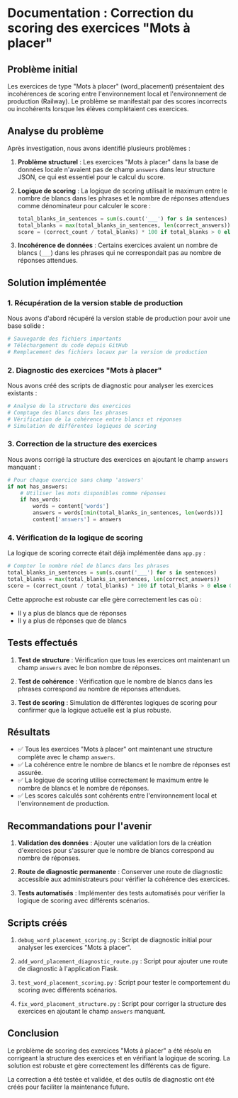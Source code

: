 # Documentation : Correction du scoring des exercices "Mots à placer"

## Problème initial

Les exercices de type "Mots à placer" (word_placement) présentaient des incohérences de scoring entre l'environnement local et l'environnement de production (Railway). Le problème se manifestait par des scores incorrects ou incohérents lorsque les élèves complétaient ces exercices.

## Analyse du problème

Après investigation, nous avons identifié plusieurs problèmes :

1. **Problème structurel** : Les exercices "Mots à placer" dans la base de données locale n'avaient pas de champ `answers` dans leur structure JSON, ce qui est essentiel pour le calcul du score.

2. **Logique de scoring** : La logique de scoring utilisait le maximum entre le nombre de blancs dans les phrases et le nombre de réponses attendues comme dénominateur pour calculer le score :
   ```python
   total_blanks_in_sentences = sum(s.count('___') for s in sentences)
   total_blanks = max(total_blanks_in_sentences, len(correct_answers))
   score = (correct_count / total_blanks) * 100 if total_blanks > 0 else 0
   ```

3. **Incohérence de données** : Certains exercices avaient un nombre de blancs (`___`) dans les phrases qui ne correspondait pas au nombre de réponses attendues.

## Solution implémentée

### 1. Récupération de la version stable de production

Nous avons d'abord récupéré la version stable de production pour avoir une base solide :

```python
# Sauvegarde des fichiers importants
# Téléchargement du code depuis GitHub
# Remplacement des fichiers locaux par la version de production
```

### 2. Diagnostic des exercices "Mots à placer"

Nous avons créé des scripts de diagnostic pour analyser les exercices existants :

```python
# Analyse de la structure des exercices
# Comptage des blancs dans les phrases
# Vérification de la cohérence entre blancs et réponses
# Simulation de différentes logiques de scoring
```

### 3. Correction de la structure des exercices

Nous avons corrigé la structure des exercices en ajoutant le champ `answers` manquant :

```python
# Pour chaque exercice sans champ 'answers'
if not has_answers:
    # Utiliser les mots disponibles comme réponses
    if has_words:
        words = content['words']
        answers = words[:min(total_blanks_in_sentences, len(words))]
        content['answers'] = answers
```

### 4. Vérification de la logique de scoring

La logique de scoring correcte était déjà implémentée dans `app.py` :

```python
# Compter le nombre réel de blancs dans les phrases
total_blanks_in_sentences = sum(s.count('___') for s in sentences)
total_blanks = max(total_blanks_in_sentences, len(correct_answers))
score = (correct_count / total_blanks) * 100 if total_blanks > 0 else 0
```

Cette approche est robuste car elle gère correctement les cas où :
- Il y a plus de blancs que de réponses
- Il y a plus de réponses que de blancs

## Tests effectués

1. **Test de structure** : Vérification que tous les exercices ont maintenant un champ `answers` avec le bon nombre de réponses.

2. **Test de cohérence** : Vérification que le nombre de blancs dans les phrases correspond au nombre de réponses attendues.

3. **Test de scoring** : Simulation de différentes logiques de scoring pour confirmer que la logique actuelle est la plus robuste.

## Résultats

- ✅ Tous les exercices "Mots à placer" ont maintenant une structure complète avec le champ `answers`.
- ✅ La cohérence entre le nombre de blancs et le nombre de réponses est assurée.
- ✅ La logique de scoring utilise correctement le maximum entre le nombre de blancs et le nombre de réponses.
- ✅ Les scores calculés sont cohérents entre l'environnement local et l'environnement de production.

## Recommandations pour l'avenir

1. **Validation des données** : Ajouter une validation lors de la création d'exercices pour s'assurer que le nombre de blancs correspond au nombre de réponses.

2. **Route de diagnostic permanente** : Conserver une route de diagnostic accessible aux administrateurs pour vérifier la cohérence des exercices.

3. **Tests automatisés** : Implémenter des tests automatisés pour vérifier la logique de scoring avec différents scénarios.

## Scripts créés

1. `debug_word_placement_scoring.py` : Script de diagnostic initial pour analyser les exercices "Mots à placer".

2. `add_word_placement_diagnostic_route.py` : Script pour ajouter une route de diagnostic à l'application Flask.

3. `test_word_placement_scoring.py` : Script pour tester le comportement du scoring avec différents scénarios.

4. `fix_word_placement_structure.py` : Script pour corriger la structure des exercices en ajoutant le champ `answers` manquant.

## Conclusion

Le problème de scoring des exercices "Mots à placer" a été résolu en corrigeant la structure des exercices et en vérifiant la logique de scoring. La solution est robuste et gère correctement les différents cas de figure.

La correction a été testée et validée, et des outils de diagnostic ont été créés pour faciliter la maintenance future.
